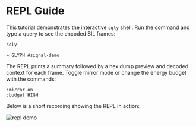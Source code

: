 # REPL Guide

This tutorial demonstrates the interactive `sqly` shell. Run the command and type a query to see the encoded SIL frames:

```bash
sqly
```

```text
» GLYPH #signal-demo
```

The REPL prints a summary followed by a hex dump preview and decoded context for each frame. Toggle mirror mode or change the energy budget with the commands:

```text
:mirror on
:budget HIGH
```

Below is a short recording showing the REPL in action:

![repl demo](repl_demo.gif)
